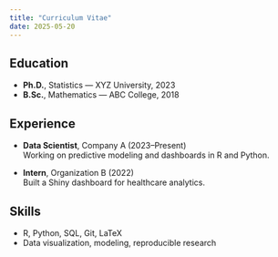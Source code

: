```yaml
---
title: "Curriculum Vitae"
date: 2025-05-20
---
```


## Education

- **Ph.D.**, Statistics — XYZ University, 2023  
- **B.Sc.**, Mathematics — ABC College, 2018

## Experience

- **Data Scientist**, Company A (2023–Present)  
  Working on predictive modeling and dashboards in R and Python.

- **Intern**, Organization B (2022)  
  Built a Shiny dashboard for healthcare analytics.

## Skills

- R, Python, SQL, Git, LaTeX  
- Data visualization, modeling, reproducible research
